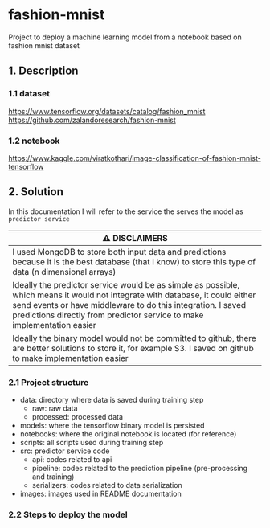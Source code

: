 # fashion-mnist
Project to deploy a machine learning model from a notebook based on fashion mnist dataset

## 1. Description
### 1.1 dataset
https://www.tensorflow.org/datasets/catalog/fashion_mnist
https://github.com/zalandoresearch/fashion-mnist

### 1.2 notebook
https://www.kaggle.com/viratkothari/image-classification-of-fashion-mnist-tensorflow

## 2. Solution
In this documentation I will refer to the service the serves the model as `predictor service`

| :warning: DISCLAIMERS|
| --- |
| I used MongoDB to store both input data and predictions because it is the best database (that I know) to store this type of data (n dimensional arrays) |
| Ideally the predictor service would be as simple as possible, which means it would not integrate with database, it could either send events or have middleware to do this integration. I saved predictions directly from predictor service to make implementation easier |
| Ideally the binary model would not be committed to github, there are better solutions to store it, for example S3. I saved on github to make implementation easier

### 2.1 Project structure
* data: directory where data is saved during training step
  * raw: raw data
  * processed: processed data
* models: where the tensorflow binary model is persisted
* notebooks: where the original notebook is located (for reference)
* scripts: all scripts used during training step
* src: predictor service code
  * api: codes related to api
  * pipeline: codes related to the prediction pipeline (pre-processing and training)
  * serializers: codes related to data serialization
* images: images used in README documentation   

### 2.2 Steps to deploy the model
